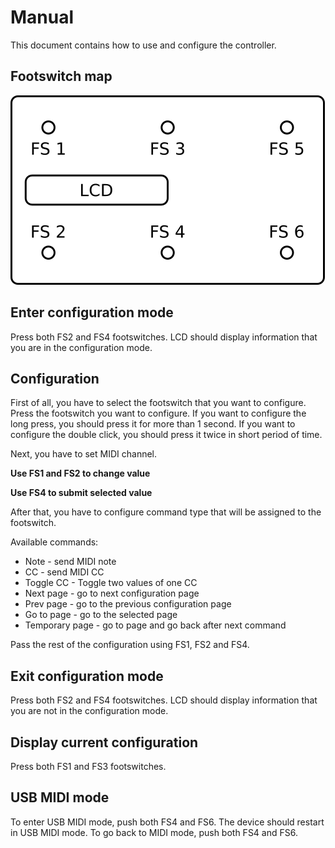 # Manual

This document contains how to use and configure the controller.

## Footswitch map

![map](./photos/map.png)

## Enter configuration mode

Press both FS2 and FS4 footswitches. LCD should display information that you are in the configuration mode.

## Configuration

First of all, you have to select the footswitch that you want to configure. Press the footswitch you want to configure. If you want to configure the long press, you should press it for more than 1 second. If you want to configure the double click, you should press it twice in short period of time.

Next, you have to set MIDI channel.

**Use FS1 and FS2 to change value**

**Use FS4 to submit selected value**

After that, you have to configure command type that will be assigned to the footswitch.

Available commands:
* Note - send MIDI note 
* CC - send MIDI CC
* Toggle CC - Toggle two values of one CC
* Next page - go to next configuration page
* Prev page - go to the previous configuration page
* Go to page - go to the selected page
* Temporary page - go to page and go back after next command

Pass the rest of the configuration using FS1, FS2 and FS4.

## Exit configuration mode

Press both FS2 and FS4 footswitches. LCD should display information that you are not in the configuration mode.

## Display current configuration

Press both FS1 and FS3 footswitches.

## USB MIDI mode
To enter USB MIDI mode, push both FS4 and FS6. The device should restart in USB MIDI mode. To go back to MIDI mode, push both FS4 and FS6.